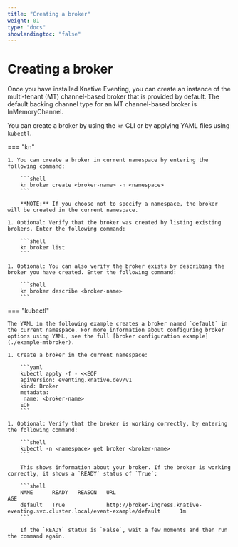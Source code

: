 ```yaml
---
title: "Creating a broker"
weight: 01
type: "docs"
showlandingtoc: "false"
---
```


# Creating a broker

Once you have installed Knative Eventing, you can create an instance of the multi-tenant (MT) channel-based broker that is provided by default. The default backing channel type for an MT channel-based broker is InMemoryChannel.

You can create a broker by using the `kn` CLI or by applying YAML files using `kubectl`.


=== "kn"

    1. You can create a broker in current namespace by entering the following command:

        ```shell
        kn broker create <broker-name> -n <namespace>
        ```

        **NOTE:** If you choose not to specify a namespace, the broker will be created in the current namespace.

    1. Optional: Verify that the broker was created by listing existing brokers. Enter the following command:

        ```shell
        kn broker list
        ```

    1. Optional: You can also verify the broker exists by describing the broker you have created. Enter the following command:

        ```shell
        kn broker describe <broker-name>
        ```


=== "kubectl"

    The YAML in the following example creates a broker named `default` in the current namespace. For more information about configuring broker options using YAML, see the full [broker configuration example](./example-mtbroker).

    1. Create a broker in the current namespace:

        ```yaml
        kubectl apply -f - <<EOF
        apiVersion: eventing.knative.dev/v1
        kind: Broker
        metadata:
         name: <broker-name>
        EOF
        ```

    1. Optional: Verify that the broker is working correctly, by entering the following command:

        ```shell
        kubectl -n <namespace> get broker <broker-name>
        ```

        This shows information about your broker. If the broker is working correctly, it shows a `READY` status of `True`:

        ```shell
        NAME      READY   REASON   URL                                                                                 AGE
        default   True             http://broker-ingress.knative-eventing.svc.cluster.local/event-example/default      1m
        ```

        If the `READY` status is `False`, wait a few moments and then run the command again.




